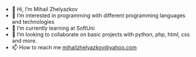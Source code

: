 - 👋 Hi, I’m Mihail Zhelyazkov
- 👀 I’m interested in programming with different programming languages and technologies
- 🌱 I’m currently learning at SoftUni 
- 💞️ I’m looking to collaborate on basic projects with python, php, html, css and more.
- 📫 How to reach me mihailzhelyazkov@yahoo.com

<!---
mihail859/mihail859 is a ✨ special ✨ repository because its `README.md` (this file) appears on your GitHub profile.
You can click the Preview link to take a look at your changes.
--->



